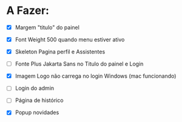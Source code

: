 # A Fazer:

- [x] Margem "titulo" do painel

- [x] Font Weight 500 quando menu estiver ativo

- [x] Skeleton Pagina perfil e Assistentes

- [ ] Fonte Plus Jakarta Sans no Titulo do painel e Login 

- [x] Imagem Logo não carrega no login  Windows (mac funcionando)

- [ ] Login do admin

- [ ] Página de histórico

- [x] Popup novidades
